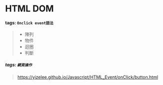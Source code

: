 # HTML DOM 
#### tags: `Onclick event語法`
>* 陣列  
>* 物件  
>* 迴圈  
>* 判斷  
##### tags: `網頁操作`
>https://yizelee.github.io/Javascript/HTML_Event/onClick/button.html
